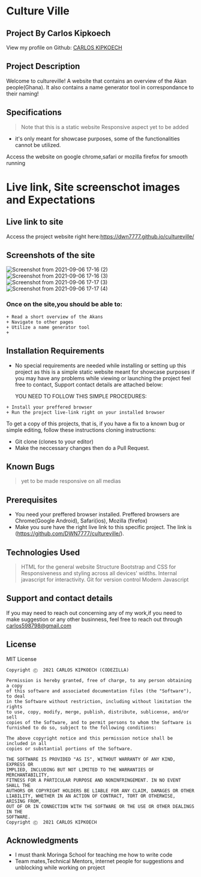 # Culture Ville
## Project By Carlos Kipkoech
 View my profile on Github: [CARLOS KIPKOECH](https://github.com/DWN7777/)

## Project Description
Welcome to cultureville! A website that contains an overview of the Akan people(Ghana). It also contains a  name generator tool in correspondance to their naming!

## Specifications
> Note that this is a static website
>Responsive aspect yet to be added
 - it's only meant for showcase purposes, some of the functionalities cannot be utilized.

Access the website on google chrome,safari or mozilla firefox for smooth running 


# Live link, Site screenschot images and Expectations
##  Live link to site
Access the project website right here:https://dwn7777.github.io/cultureville/

##  Screenshots of the site
  ![Screenshot from 2021-09-06 17-16 (2)](https://user-images.githubusercontent.com/87478982/132234220-56eecbe5-a37f-4e68-b40f-8e2f3df88d29.png)
![Screenshot from 2021-09-06 17-16 (3)](https://user-images.githubusercontent.com/87478982/132234252-7a12f40c-c5cb-4bb8-9831-696e1dc6c592.png)
![Screenshot from 2021-09-06 17-17 (3)](https://user-images.githubusercontent.com/87478982/132234269-f627375c-ee9f-4fd8-9cb1-a6d221f35806.png)
![Screenshot from 2021-09-06 17-17 (4)](https://user-images.githubusercontent.com/87478982/132234272-fb878851-9568-4d29-89e9-7ff16150c5ad.png)



### Once on the site,you should be able to:
```
+ Read a short overview of the Akans
+ Navigate to other pages
+ Utilize a name generator tool
+ 

```


## Installation Requirements
* No special requirements are needed while installing or setting up this project as this is a simple static website meant for showcase purposes
if you may have any problems while viewing or launching the project feel free to contact, Support contact details are attached below:

   YOU NEED TO FOLLOW THIS SIMPLE PROCEDURES:
```
+ Install your preffered browser
+ Run the project live-link right on your installed browser

```
To get a copy of this projects, that is, if you have a fix to a known bug or simple editing, follow these instructions cloning instructions:

+ Git clone (clones to your editor)
+ Make the neccessary changes then do a Pull Request.

## Known Bugs
> yet to be made responsive on all medias
## Prerequisites
- You need your preffered browser installed. Preffered browsers are Chrome(Google Android), Safari(ios), Mozilla (firefox)
- Make you sure have the right live link to this specific project. The link is (https://github.com/DWN7777/cultureville/).

## Technologies Used
> HTML for the general website Structure 
> Bootstrap and CSS for Responsiveness and styling across all devices' widths.
> Internal javascript for interactivity. Git  for version control
> Modern Javascript

## Support and contact details
If you may need to reach out concerning any of my work,if you need to make suggestion or any other businness, feel free to reach out through 
carlos598798@gmail.com

## License
MIT License
```
Copyright Ⓒ  2021 CARLOS KIPKOECH (CODEZILLA)

Permission is hereby granted, free of charge, to any person obtaining a copy
of this software and associated documentation files (the "Software"), to deal
in the Software without restriction, including without limitation the rights
to use, copy, modify, merge, publish, distribute, sublicense, and/or sell
copies of the Software, and to permit persons to whom the Software is
furnished to do so, subject to the following conditions:

The above copyright notice and this permission notice shall be included in all
copies or substantial portions of the Software.

THE SOFTWARE IS PROVIDED "AS IS", WITHOUT WARRANTY OF ANY KIND, EXPRESS OR
IMPLIED, INCLUDING BUT NOT LIMITED TO THE WARRANTIES OF MERCHANTABILITY,
FITNESS FOR A PARTICULAR PURPOSE AND NONINFRINGEMENT. IN NO EVENT SHALL THE
AUTHORS OR COPYRIGHT HOLDERS BE LIABLE FOR ANY CLAIM, DAMAGES OR OTHER
LIABILITY, WHETHER IN AN ACTION OF CONTRACT, TORT OR OTHERWISE, ARISING FROM,
OUT OF OR IN CONNECTION WITH THE SOFTWARE OR THE USE OR OTHER DEALINGS IN THE
SOFTWARE.
Copyright Ⓒ  2021 CARLOS KIPKOECH
```
## Acknowledgments

* I must thank Moringa School for teaching me how to write code 
* Team mates,Technical Mentors, internet people for suggestions and unblocking while working on project


